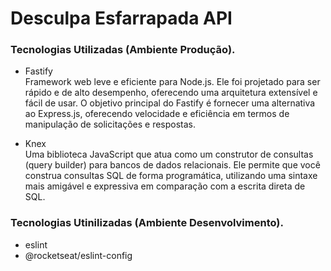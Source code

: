 # Desculpa Esfarrapada API

### Tecnologias Utilizadas (Ambiente Produção).
- Fastify  
Framework web leve e eficiente para Node.js. Ele foi projetado para ser rápido e de alto desempenho, oferecendo uma arquitetura extensível e fácil de usar. O objetivo principal do Fastify é fornecer uma alternativa ao Express.js, oferecendo velocidade e eficiência em termos de manipulação de solicitações e respostas.  

- Knex  
Uma biblioteca JavaScript que atua como um construtor de consultas (query builder) para bancos de dados relacionais. Ele permite que você construa consultas SQL de forma programática, utilizando uma sintaxe mais amigável e expressiva em comparação com a escrita direta de SQL.


### Tecnologias Utinilizadas (Ambiente Desenvolvimento).  
- eslint  
- @rocketseat/eslint-config